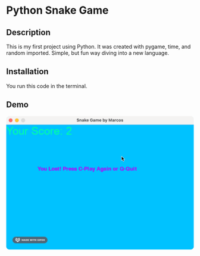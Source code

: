 # Python Snake Game

## Description

This is my first project using Python. It was created with pygame, time, and random imported. Simple, but fun way diving into a new language. 

## Installation
You run this code in the terminal. 

## Demo
![Demo](./assets/python-snake.gif)

